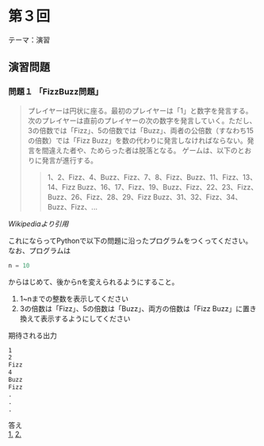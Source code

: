 # 第３回
テーマ：演習

## 演習問題

### 問題１ 「FizzBuzz問題」

> プレイヤーは円状に座る。最初のプレイヤーは「1」と数字を発言する。次のプレイヤーは直前のプレイヤーの次の数字を発言していく。ただし、3の倍数では「Fizz」、5の倍数では「Buzz」、両者の公倍数（すなわち15の倍数）では「Fizz Buzz」を数の代わりに発言しなければならない。発言を間違えた者や、ためらった者は脱落となる。
> ゲームは、以下のとおりに発言が進行する。
> > 1、2、Fizz、4、Buzz、Fizz、7、8、Fizz、Buzz、11、Fizz、13、14、Fizz Buzz、16、17、Fizz、19、Buzz、Fizz、22、23、Fizz、Buzz、26、Fizz、28、29、Fizz Buzz、31、32、Fizz、34、Buzz、Fizz、...  

_Wikipediaより引用_

これにならってPythonで以下の問題に沿ったプログラムをつくってください。なお、プログラムは  
```python
n = 10
```
からはじめて、後からnを変えられるようにすること。

1. 1~nまでの整数を表示してください  
2. 3の倍数は「Fizz」、5の倍数は「Buzz」、両方の倍数は「Fizz Buzz」に置き換えて表示するようにしてください

期待される出力
```Markdown
1
2
Fizz
4
Buzz
Fizz
.
.
.
```

答え  
[1.](./3_1.html)
[2.](./3_2.html)
